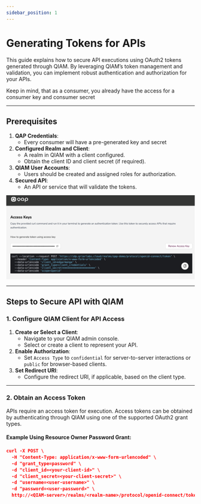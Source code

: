 ```yaml
---
sidebar_position: 1
---
```

# Generating Tokens for APIs

This guide explains how to secure API executions using OAuth2 tokens generated through QIAM. By leveraging QIAM’s token management and validation, you can implement robust authentication and authorization for your APIs.

Keep in mind, that as a consumer, you already have the access for a consumer key and consumer secret

---

## Prerequisites

1. **QAP Credentials**:
   - Every consumer will have a pre-generated key and secret
2. **Configured Realm and Client**:
   - A realm in QIAM with a client configured.
   - Obtain the client ID and client secret (if required).
3. **QIAM User Accounts**:
   - Users should be created and assigned roles for authorization.
4. **Secured API**:
   - An API or service that will validate the tokens.

![Keys](./keys.png)

---

## Steps to Secure API with QIAM

### 1. Configure QIAM Client for API Access

1. **Create or Select a Client**:
   - Navigate to your QIAM admin console.
   - Select or create a client to represent your API.
2. **Enable Authorization**:
   - Set `Access Type` to `confidential` for server-to-server interactions or `public` for browser-based clients.
3. **Set Redirect URI**:
   - Configure the redirect URI, if applicable, based on the client type.

---

### 2. Obtain an Access Token

APIs require an access token for execution. Access tokens can be obtained by authenticating through QIAM using one of the supported OAuth2 grant types.

#### Example Using Resource Owner Password Grant:
```json
curl -X POST \
  -H "Content-Type: application/x-www-form-urlencoded" \
  -d "grant_type=password" \
  -d "client_id=<your-client-id>" \
  -d "client_secret=<your-client-secret>" \
  -d "username=<user-username>" \
  -d "password=<user-password>" \
  http://<QIAM-server>/realms/<realm-name>/protocol/openid-connect/token
